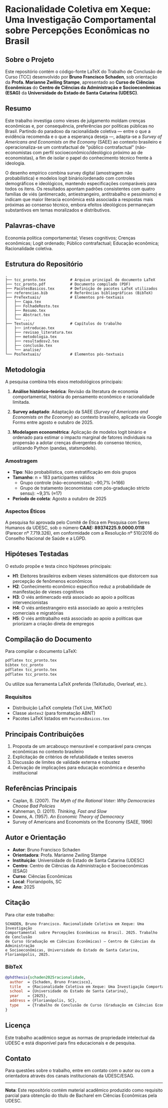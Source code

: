 # Racionalidade Coletiva em Xeque: Uma Investigação Comportamental sobre Percepções Econômicas no Brasil

## Sobre o Projeto

Este repositório contém o código-fonte LaTeX do Trabalho de Conclusão de Curso (TCC) desenvolvido por **Bruno Francisco Schaden**, sob orientação da **Profa. Marianne Zwiling Stampe**, apresentado ao **Curso de Ciências Econômicas** do **Centro de Ciências da Administração e Socioeconômicas (ESAG)** da **Universidade do Estado de Santa Catarina (UDESC)**.

## Resumo

Este trabalho investiga como vieses de julgamento moldam crenças econômicas e, por consequência, preferências por políticas públicas no Brasil. Partindo do paradoxo da racionalidade coletiva — entre o que a evidência recomenda e o que a esperança deseja —, adapta-se a *Survey of Americans and Economists on the Economy* (SAEE) ao contexto brasileiro e operacionaliza-se um contrafactual de "público contrafactual" (não-economistas com perfil socioeconômico/ideológico próximo ao de economistas), a fim de isolar o papel do conhecimento técnico frente à ideologia.

O desenho empírico combina survey digital (amostragem não probabilística) e modelos logit binário/ordenado com controles demográficos e ideológicos, mantendo especificações comparáveis para todos os itens. Os resultados apontam padrões consistentes com quatro famílias de viés (antimercado, antiestrangeiro, antitrabalho e pessimismo) e indicam que maior literacia econômica está associada a respostas mais próximas ao consenso técnico, embora efeitos ideológicos permaneçam substantivos em temas moralizados e distributivos.

## Palavras-chave

Economia política comportamental; Vieses cognitivos; Crenças econômicas; Logit ordenado; Público contrafactual; Educação econômica; Racionalidade coletiva.

## Estrutura do Repositório

```
.
├── tcc_pronto.tex           # Arquivo principal do documento LaTeX
├── tcc_pronto.pdf           # Documento compilado (PDF)
├── PacotesBasicos.tex       # Definição de pacotes LaTeX utilizados
├── referencias.bib          # Referências bibliográficas (BibTeX)
├── PreTextuais/             # Elementos pré-textuais
│   ├── Capa.tex
│   ├── FolhadeRosto.tex
│   ├── Resumo.tex
│   ├── Abstract.tex
│   └── ...
├── Textuais/                # Capítulos do trabalho
│   ├── introducao.tex
│   ├── revisao_literatura.tex
│   ├── metodologia.tex
│   ├── resultadosv2.tex
│   ├── conclusão.tex
│   └── analise/
└── PosTextuais/             # Elementos pós-textuais
```

## Metodologia

A pesquisa combina três eixos metodológicos principais:

1. **Análise histórico-teórica**: Revisão da literatura de economia comportamental, história do pensamento econômico e racionalidade limitada.

2. **Survey adaptado**: Adaptação da SAEE (*Survey of Americans and Economists on the Economy*) ao contexto brasileiro, aplicada via Google Forms entre agosto e outubro de 2025.

3. **Modelagem econométrica**: Aplicação de modelos logit binário e ordenado para estimar o impacto marginal de fatores individuais na propensão a adotar crenças divergentes do consenso técnico, utilizando Python (pandas, statsmodels).

### Amostragem

- **Tipo**: Não probabilística, com estratificação em dois grupos
- **Tamanho**: n = 183 participantes válidos
  - Grupo controle (não-economistas): ~90,7% (≈166)
  - Grupo de tratamento (economistas com pós-graduação stricto sensu): ~9,3% (≈17)
- **Período de coleta**: Agosto a outubro de 2025

### Aspectos Éticos

A pesquisa foi aprovada pelo Comitê de Ética em Pesquisa com Seres Humanos da UDESC, sob o número **CAAE: 89374225.9.0000.0118** (Parecer nº 7.719.326), em conformidade com a Resolução nº 510/2016 do Conselho Nacional de Saúde e a LGPD.

## Hipóteses Testadas

O estudo propõe e testa cinco hipóteses principais:

- **H1**: Eleitores brasileiros exibem vieses sistemáticos que distorcem sua percepção de fenômenos econômicos
- **H2**: Conhecimento econômico específico reduz a probabilidade de manifestação de vieses cognitivos
- **H3**: O viés antimercado está associado ao apoio a políticas intervencionistas
- **H4**: O viés antiestrangeiro está associado ao apoio a restrições comerciais e migratórias
- **H5**: O viés antitrabalho está associado ao apoio a políticas que priorizam a criação direta de empregos

## Compilação do Documento

Para compilar o documento LaTeX:

```bash
pdflatex tcc_pronto.tex
bibtex tcc_pronto
pdflatex tcc_pronto.tex
pdflatex tcc_pronto.tex
```

Ou utilize sua ferramenta LaTeX preferida (TeXstudio, Overleaf, etc.).

### Requisitos

- Distribuição LaTeX completa (TeX Live, MiKTeX)
- Classe `abntex2` (para formatação ABNT)
- Pacotes LaTeX listados em `PacotesBasicos.tex`

## Principais Contribuições

1. Proposta de um arcabouço mensurável e comparável para crenças econômicas no contexto brasileiro
2. Explicitação de critérios de refutabilidade e testes severos
3. Discussão de limites de validade externa e robustez
4. Derivação de implicações para educação econômica e desenho institucional

## Referências Principais

- Caplan, B. (2007). *The Myth of the Rational Voter: Why Democracies Choose Bad Policies*
- Kahneman, D. (2011). *Thinking, Fast and Slow*
- Downs, A. (1957). *An Economic Theory of Democracy*
- Survey of Americans and Economists on the Economy (SAEE, 1996)

## Autor e Orientação

- **Autor**: Bruno Francisco Schaden
- **Orientadora**: Profa. Marianne Zwiling Stampe
- **Instituição**: Universidade do Estado de Santa Catarina (UDESC)
- **Centro**: Centro de Ciências da Administração e Socioeconômicas (ESAG)
- **Curso**: Ciências Econômicas
- **Local**: Florianópolis, SC
- **Ano**: 2025

## Citação

Para citar este trabalho:

```
SCHADEN, Bruno Francisco. Racionalidade Coletiva em Xeque: Uma Investigação 
Comportamental sobre Percepções Econômicas no Brasil. 2025. Trabalho de Conclusão 
de Curso (Graduação em Ciências Econômicas) – Centro de Ciências da Administração 
e Socioeconômicas, Universidade do Estado de Santa Catarina, Florianópolis, 2025.
```

### BibTeX

```bibtex
@phdthesis{schaden2025racionalidade,
  author  = {Schaden, Bruno Francisco},
  title   = {Racionalidade Coletiva em Xeque: Uma Investigação Comportamental sobre Percepções Econômicas no Brasil},
  school  = {Universidade do Estado de Santa Catarina},
  year    = {2025},
  address = {Florianópolis, SC},
  type    = {Trabalho de Conclusão de Curso (Graduação em Ciências Econômicas)}
}
```

## Licença

Este trabalho acadêmico segue as normas de propriedade intelectual da UDESC e está disponível para fins educacionais e de pesquisa.

## Contato

Para questões sobre o trabalho, entre em contato com o autor ou com a orientadora através dos canais institucionais da UDESC/ESAG.

---

**Nota**: Este repositório contém material acadêmico produzido como requisito parcial para obtenção do título de Bacharel em Ciências Econômicas pela UDESC.
